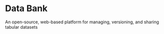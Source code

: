 # Data Bank

An open-source, web-based platform for managing, versioning, and sharing tabular datasets
